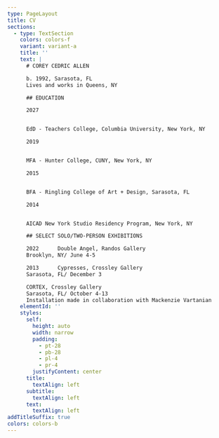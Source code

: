 ```yaml
---
type: PageLayout
title: CV
sections:
  - type: TextSection
    colors: colors-f
    variant: variant-a
    title: ''
    text: |
      # COREY CEDRIC ALLEN

      b. 1992, Sarasota, FL
      Lives and works in Queens, NY

      ## EDUCATION

      2027


      EdD - Teachers College, Columbia University, New York, NY

      2019


      MFA - Hunter College, CUNY, New York, NY

      2015


      BFA - Ringling College of Art + Design, Sarasota, FL

      2014


      AICAD New York Studio Residency Program, New York, NY

      ## SELECT SOLO/TWO-PERSON EXHIBITIONS

      2022      Double Angel, Randos Gallery
      Brooklyn, NY/ June 4-5

      2013      Cypresses, Crossley Gallery
      Sarasota, FL/ December 3

      CORTEX, Crossley Gallery
      Sarasota, FL/ October 4-­13
      Installation made in collaboration with Mackenzie Vartanian
    elementId: ''
    styles:
      self:
        height: auto
        width: narrow
        padding:
          - pt-28
          - pb-28
          - pl-4
          - pr-4
        justifyContent: center
      title:
        textAlign: left
      subtitle:
        textAlign: left
      text:
        textAlign: left
addTitleSuffix: true
colors: colors-b
---
```

